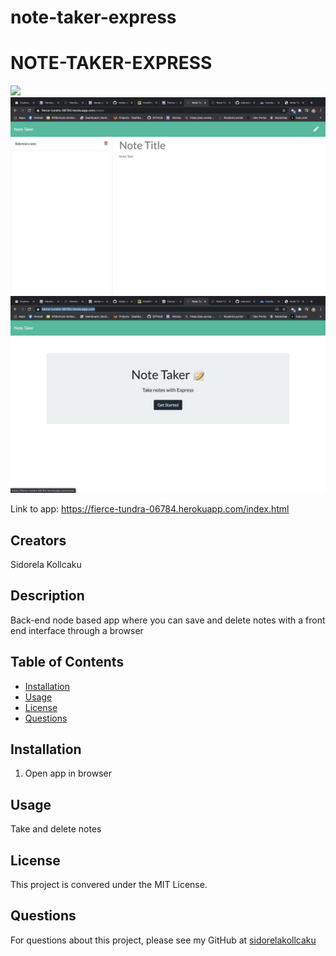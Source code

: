 # note-taker-express
# NOTE-TAKER-EXPRESS
![](https://img.shields.io/badge/license-MIT%20License-blue?style=flat-square)
![](https://github.com/sidorelakollcaku/note-taker-express/blob/master/Develop%20copy/public/assets/images/Screen%20Shot%202020-08-21%20at%202.55.52%20PM.png)
![](https://github.com/sidorelakollcaku/note-taker-express/blob/master/Develop%20copy/public/assets/images/Screen%20Shot%202020-08-21%20at%202.54.58%20PM.png)


Link to app: https://fierce-tundra-06784.herokuapp.com/index.html

## Creators
Sidorela Kollcaku

## Description
Back-end node based app where you can save and delete notes with a front end interface through a browser
## Table of Contents
* [Installation](#installation)
* [Usage](#usage)
* [License](#license)
* [Questions](#questions)

## Installation
1. Open app in browser

## Usage
Take and delete notes

## License
This project is convered under the MIT License.

## Questions
For questions about this project, please see my GitHub at [sidorelakollcaku](https://github.com/sidorelakollcaku/note-taker-express)

